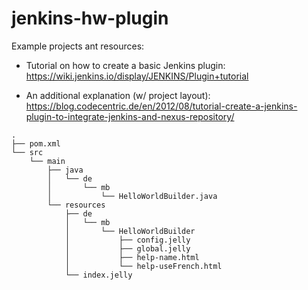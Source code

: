 # jenkins-hw-plugin

Example projects ant resources:
- Tutorial on how to create a basic Jenkins plugin:
https://wiki.jenkins.io/display/JENKINS/Plugin+tutorial

- An additional explanation (w/ project layout):
https://blog.codecentric.de/en/2012/08/tutorial-create-a-jenkins-plugin-to-integrate-jenkins-and-nexus-repository/

```
.
├── pom.xml
└── src
    └── main
        ├── java
        │   └── de
        │       └── mb
        │           └── HelloWorldBuilder.java
        └── resources
            ├── de
            │   └── mb
            │       └── HelloWorldBuilder
            │           ├── config.jelly
            │           ├── global.jelly
            │           ├── help-name.html
            │           └── help-useFrench.html
            └── index.jelly
```
